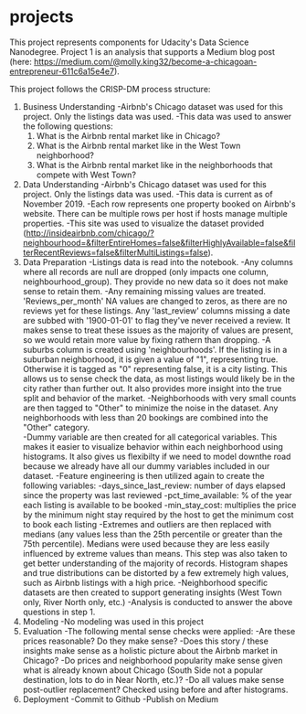 # projects

This project represents components for Udacity's Data Science Nanodegree. Project 1 is an analysis that supports a Medium
blog post (here: https://medium.com/@molly.king32/become-a-chicagoan-entrepreneur-611c6a15e4e7).

This project follows the CRISP-DM process structure:
1.  Business Understanding
  -Airbnb's Chicago dataset was used for this project.  Only the listings data was used.
  -This data was used to answer the following questions:
    1.  What is the Airbnb rental market like in Chicago?
    2.  What is the Airbnb rental market like in the West Town neighborhood?
    3.  What is the Airbnb rental market like in the neighborhoods that compete with West Town?
2.  Data Understanding
  -Airbnb's Chicago dataset was used for this project.  Only the listings data was used.
  -This data is current as of November 2019.
  -Each row represents one property booked on Airbnb's website.  There can be multiple rows per host if hosts manage multiple properties.
  -This site was used to visualize the dataset provided (http://insideairbnb.com/chicago/?neighbourhood=&filterEntireHomes=false&filterHighlyAvailable=false&filterRecentReviews=false&filterMultiListings=false).
3.  Data Preparation
  -Listings data is read into the notebook.
  -Any columns where all records are null are dropped (only impacts one column, neighbourhood_group).  They provide no new data so it does not make sense to retain them.
  -Any remaining missing values are treated.  'Reviews_per_month' NA values are changed to zeros, as there are no reviews yet for these listings.  Any 'last_review' columns missing a date are subbed with '1900-01-01' to flag they've never received a review.  It makes sense to treat these issues as the majority of values are present, so we would retain more value by fixing rathern than dropping.
  -A suburbs column is created using 'neighbourhoods'.  If the listing is in a suburban neighborhood, it is given a value of "1", representing true.  Otherwise it is tagged as "0" representing false, it is a city listing.  This allows us to sense check the data, as most listings would likely be in the city rather than further out.  It also provides more insight into the true split and behavior of the market.
  -Neighborhoods with very small counts are then tagged to "Other" to minimize the noise in the dataset.  Any neighborhoods with less than 20 bookings are combined into the "Other" category.  
  -Dummy variable are then created for all categorical variables.  This makes it easier to visualize behavior within each neighborhood using histograms.  It also gives us flexibilty if we need to model downthe road because we already have all our dummy variables included in our dataset.
  -Feature engineering is then utilized again to create the following variables:
    -days_since_last_review: number of days elapsed since the property was last reviewed
    -pct_time_available: % of the year each listing is available to be booked
    -min_stay_cost: multiplies the price by the minimum night stay required by the host to get the minimum cost to book each listing
  -Extremes and outliers are then replaced with medians (any values less than the 25th percentile or greater than the 75th percentile).  Medians were used because they are less easily influenced by extreme values than means.  This step was also taken to get better understanding of the majority of records.  Histogram shapes and true distributions can be distorted by a few extremely high values, such as Airbnb listings with a high price.
  -Neighborhood specific datasets are then created to support generating insights (West Town only, River North only, etc.)
  -Analysis is conducted to answer the above questions in step 1.
4.  Modeling
  -No modeling was used in this project
5. Evaluation
  -The following mental sense checks were applied:
    -Are these prices reasonable?  Do they make sense?
    -Does this story / these insights make sense as a holistic picture about the Airbnb market in Chicago?
    -Do prices and neighborhood popularity make sense given what is already known about Chicago (South Side not a popular destination, lots to do in Near North, etc.)?
    -Do all values make sense post-outlier replacement?  Checked using before and after histograms.
 6.  Deployment
  -Commit to Github
  -Publish on Medium

